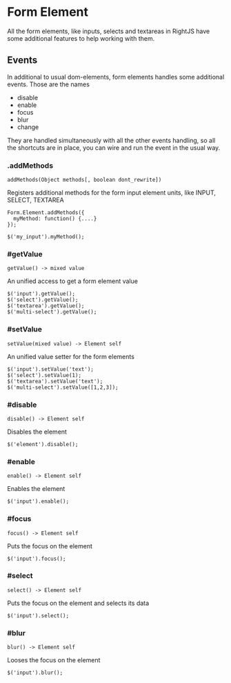 # Form Element

All the form elements, like inputs, selects and textareas in RightJS have some
additional features to help working with them.

## Events

In additional to usual dom-elements, form elements handles some additional
events. Those are the names

* disable
* enable
* focus
* blur
* change

They are handled simultaneously with all the other events handling, so all the
shortcuts are in place, you can wire and run the event in the usual way.

### .addMethods

    addMethods(Object methods[, boolean dont_rewrite])

Registers additional methods for the form input element units, like INPUT,
SELECT, TEXTAREA

    Form.Element.addMethods({
      myMethod: function() {....}
    });
    
    $('my_input').myMethod();


### #getValue

    getValue() -> mixed value

An unified access to get a form element value

    $('input').getValue();
    $('select').getValue();
    $('textarea').getValue();
    $('multi-select').getValue();


### #setValue

    setValue(mixed value) -> Element self

An unified value setter for the form elements

    $('input').setValue('text');
    $('select').setValue(1);
    $('textarea').setValue('text');
    $('multi-select').setValue([1,2,3]);


### #disable

    disable() -> Element self

Disables the element

    $('element').disable();


### #enable

    enable() -> Element self

Enables the element

    $('input').enable();


### #focus

    focus() -> Element self

Puts the focus on the element

    $('input').focus();


### #select

    select() -> Element self

Puts the focus on the element and selects its data

    $('input').select();


### #blur

    blur() -> Element self

Looses the focus on the element

    $('input').blur();


